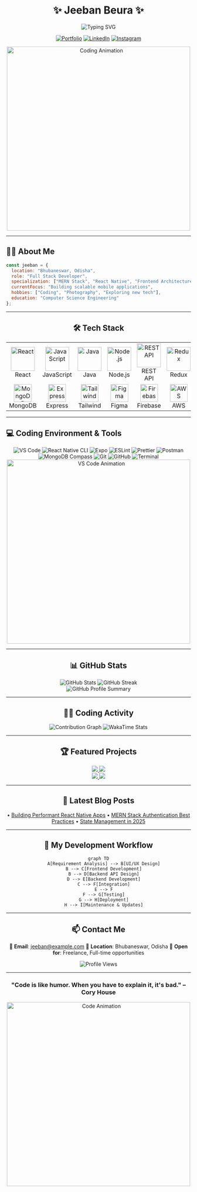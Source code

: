 <div align="center">
  
# ✨ Jeeban Beura ✨

<img src="https://readme-typing-svg.herokuapp.com?font=Fira+Code&pause=1000&color=00C647&center=true&vCenter=true&width=435&lines=MERN+Stack+Developer;React+Native+Developer;UI%2FUX+Enthusiast" alt="Typing SVG" />

[![Portfolio](https://img.shields.io/badge/Portfolio-jee.vercel.app-00C647?style=for-the-badge&logo=vercel&logoColor=white)](https://jee.vercel.app/)
[![LinkedIn](https://img.shields.io/badge/LinkedIn-jeeban--beura-0077B5?style=for-the-badge&logo=linkedin&logoColor=white)](https://linkedin.com/in/jeeban-beura)
[![Instagram](https://img.shields.io/badge/Instagram-decoding__life-E4405F?style=for-the-badge&logo=instagram&logoColor=white)](https://instagram.com/decoding_life)

<img src="https://user-images.githubusercontent.com/74038190/212750672-2f3f2b50-c84f-4ed8-a60a-849ae69ff9df.gif" width="500" alt="Coding Animation">

</div>

---

## 👨‍💻 About Me

```javascript
const jeeban = {
  location: "Bhubaneswar, Odisha",
  role: "Full Stack Developer",
  specialization: ["MERN Stack", "React Native", "Frontend Architecture"],
  currentFocus: "Building scalable mobile applications",
  hobbies: ["Coding", "Photography", "Exploring new tech"],
  education: "Computer Science Engineering"
};
```



---

<div align="center">
  
## 🛠️ Tech Stack

</div>

<table align="center">
  <tr>
    <td align="center" width="96">
      <img src="https://techstack-generator.vercel.app/react-icon.svg" alt="React" width="65" height="65" />
      <br>React
    </td>
    <td align="center" width="96">
      <img src="https://techstack-generator.vercel.app/js-icon.svg" alt="JavaScript" width="65" height="65" />
      <br>JavaScript
    </td>
    <td align="center" width="96">
      <img src="https://skillicons.dev/icons?i=java" alt="Java" width="65" height="65" />
      <br>Java
    </td>
    <td align="center" width="96">
      <img src="https://skillicons.dev/icons?i=nodejs" alt="Node.js" width="65" height="65" />
      <br>Node.js
    </td>
    <td align="center" width="96">
      <img src="https://techstack-generator.vercel.app/restapi-icon.svg" alt="REST API" width="65" height="65" />
      <br>REST API
    </td>
    <td align="center" width="96">
      <img src="https://techstack-generator.vercel.app/redux-icon.svg" alt="Redux" width="65" height="65" />
      <br>Redux
    </td>
  </tr>
  <tr>
    <td align="center" width="96">
      <img src="https://skillicons.dev/icons?i=mongodb" width="48" height="48" alt="MongoDB" />
      <br>MongoDB
    </td>
    <td align="center" width="96">
      <img src="https://skillicons.dev/icons?i=express" width="48" height="48" alt="Express" />
      <br>Express
    </td>
    <td align="center" width="96">
      <img src="https://skillicons.dev/icons?i=tailwind" width="48" height="48" alt="Tailwind" />
      <br>Tailwind
    </td>
    <td align="center" width="96">
      <img src="https://skillicons.dev/icons?i=figma" width="48" height="48" alt="Figma" />
      <br>Figma
    </td>
    <td align="center" width="96">
      <img src="https://skillicons.dev/icons?i=firebase" width="48" height="48" alt="Firebase" />
      <br>Firebase
    </td>
    <td align="center" width="96">
      <img src="https://skillicons.dev/icons?i=aws" width="48" height="48" alt="AWS" />
      <br>AWS
    </td>
  </tr>
</table>

---

## 💻 Coding Environment & Tools

<div align="center">
  <img src="https://img.shields.io/badge/VS%20Code-007ACC?style=for-the-badge&logo=visual-studio-code&logoColor=white" alt="VS Code" />
  <img src="https://img.shields.io/badge/React_Native_CLI-20232A?style=for-the-badge&logo=react&logoColor=61DAFB" alt="React Native CLI" />
  <img src="https://img.shields.io/badge/Expo-000020?style=for-the-badge&logo=expo&logoColor=white" alt="Expo" />
  <img src="https://img.shields.io/badge/ESLint-4B32C3?style=for-the-badge&logo=eslint&logoColor=white" alt="ESLint" />
  <img src="https://img.shields.io/badge/Prettier-F7B93E?style=for-the-badge&logo=prettier&logoColor=black" alt="Prettier" />
  <img src="https://img.shields.io/badge/Postman-FF6C37?style=for-the-badge&logo=postman&logoColor=white" alt="Postman" />
  <img src="https://img.shields.io/badge/MongoDB_Compass-47A248?style=for-the-badge&logo=mongodb&logoColor=white" alt="MongoDB Compass" />
  <img src="https://img.shields.io/badge/Git-F05032?style=for-the-badge&logo=git&logoColor=white" alt="Git" />
  <img src="https://img.shields.io/badge/GitHub-181717?style=for-the-badge&logo=github&logoColor=white" alt="GitHub" />
  <img src="https://img.shields.io/badge/Terminal-4D4D4D?style=for-the-badge&logo=windows-terminal&logoColor=white" alt="Terminal" />
</div>

<div align="center">
  <img src="https://user-images.githubusercontent.com/74038190/212748842-9fcbad5b-6173-4175-8a61-521f3dbb7514.gif" width="500" alt="VS Code Animation">
</div>

---

<div align="center">
  
## 📊 GitHub Stats

</div>

<div align="center">
  <img src="https://github-readme-stats.vercel.app/api?username=JeebanBeura&show_icons=true&theme=radical" alt="GitHub Stats" />
  <img src="https://github-readme-streak-stats.herokuapp.com/?user=JeebanBeura&theme=radical" alt="GitHub Streak" />
</div>

<div align="center">
  <img src="https://github-profile-summary-cards.vercel.app/api/cards/profile-details?username=JeebanBeura&theme=radical" alt="GitHub Profile Summary" />
</div>

---

<div align="center">
  
## 👨‍💻 Coding Activity

<img src="https://github-readme-activity-graph.vercel.app/graph?username=JeebanBeura&theme=react-dark" alt="Contribution Graph" />
<img src="https://github-readme-stats.vercel.app/api/wakatime?username=JeebanBeura&theme=radical" alt="WakaTime Stats" />

</div>

---

<div align="center">
  
## 🏆 Featured Projects

</div>

<div align="center">
  <a href="https://github.com/JeebanBeura/Fylo-Data-Storage-Component">
    <img src="https://github-readme-stats.vercel.app/api/pin/?username=JeebanBeura&repo=Fylo-Data-Storage-Component&theme=radical" />
  </a>
  <a href="https://github.com/JeebanBeura/Technical-Documentation-Page">
    <img src="https://github-readme-stats.vercel.app/api/pin/?username=JeebanBeura&repo=Technical-Documentation-Page&theme=radical" />
  </a>
</div>
<div align="center">
  <a href="https://github.com/JeebanBeura/Product-Landing-Page">
    <img src="https://github-readme-stats.vercel.app/api/pin/?username=JeebanBeura&repo=Product-Landing-Page&theme=radical" />
  </a>
  <a href="https://github.com/JeebanBeura/QR-code-component">
    <img src="https://github-readme-stats.vercel.app/api/pin/?username=JeebanBeura&repo=QR-code-component&theme=radical" />
  </a>
</div>

---

<div align="center">
  
## 📝 Latest Blog Posts

• [Building Performant React Native Apps](https://jee.vercel.app/blog/performant-react-native)
• [MERN Stack Authentication Best Practices](https://jee.vercel.app/blog/mern-auth)
• [State Management in 2025](https://jee.vercel.app/blog/state-management)

</div>

---

<div align="center">
  
## 🚀 My Development Workflow

```mermaid
graph TD
    A[Requirement Analysis] --> B[UI/UX Design]
    B --> C[Frontend Development]
    B --> D[Backend API Design]
    D --> E[Backend Development]
    C --> F[Integration]
    E --> F
    F --> G[Testing]
    G --> H[Deployment]
    H --> I[Maintenance & Updates]
```

</div>

---

<div align="center">
  
## 📫 Contact Me

📧 **Email**: jeeban@example.com
📍 **Location**: Bhubaneswar, Odisha
📌 **Open for**: Freelance, Full-time opportunities

<img src="https://komarev.com/ghpvc/?username=JeebanBeura&color=00C647&style=for-the-badge" alt="Profile Views">

</div>

---

<div align="center">
  
### "Code is like humor. When you have to explain it, it's bad." – Cory House

<img src="https://user-images.githubusercontent.com/74038190/212284115-f47cd8ff-2ffb-4b04-b5bf-4d1c14c0247f.gif" width="500" alt="Code Animation">

</div>
